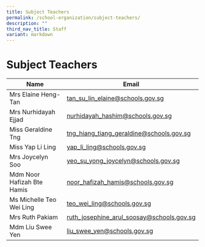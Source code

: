 ```yaml
---
title: Subject Teachers
permalink: /school-organization/subject-teachers/
description: ""
third_nav_title: Staff
variant: markdown
---
```

# Subject Teachers




| Name | Email | 
| -------- | -------- | 
 | Mrs Elaine Heng-Tan | 	tan_su_lin_elaine@schools.gov.sg | 
 | Mrs Nurhidayah Ejjad	 | nurhidayah_hashim@schools.gov.sg | 
 | Miss Geraldine Tng	 | tng_hiang_tiang_geraldine@schools.gov.sg | 
 | Miss Yap Li Ling | 	yap_li_ling@schools.gov.sg | 
 | Mrs Joycelyn Soo | 	yeo_su_yong_joycelyn@schools.gov.sg | 
 | Mdm Noor Hafizah Bte Hamis | 	noor_hafizah_hamis@schools.gov.sg | 
 | Ms Michelle Teo Wei Ling | teo_wei_ling@schools.gov.sg |
 | Mrs Ruth Pakiam | 	ruth_josephine_arul_soosay@schools.gov.sg |
 | Mdm Liu Swee Yen | 	liu_swee_yen@schools.gov.sg|